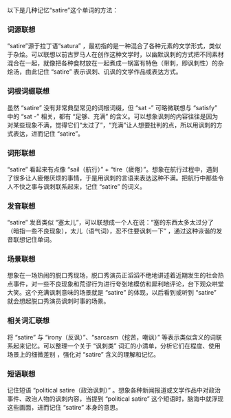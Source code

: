 以下是几种记忆“satire”这个单词的方法：

### 词源联想
“satire”源于拉丁语“satura” ，最初指的是一种混合了各种元素的文学形式，类似于杂烩。可以联想以前古罗马人在创作这种文学时，以幽默讽刺的方式把不同素材混合在一起，就像把各种食材放在一起煮成一锅富有特色（带刺，即讽刺性）的杂烩汤，由此记住 “satire” 表示讽刺、讥讽的文学作品或表达方式。

### 词根词缀联想
虽然 “satire” 没有非常典型常见的词根词缀，但 “sat -” 可略微联想与 “satisfy” 中的 “sat -” 相关，都有 “足够、充满” 的含义。可以想象讽刺的内容往往是因为对某些现象不满，觉得它们“太过了”，“充满”让人想要批判的点，所以用讽刺的方式表达，进而记住 “satire”。

### 词形联想
“satire” 看起来有点像 “sail（航行）” + “tire（疲倦）”。想象在航行过程中，遇到了很多让人疲倦厌烦的事情，于是用讽刺的言语来表达这种不满。把航行中那些令人不快之事与讽刺联系起来，记住 “satire” 的词义。

### 发音联想
“satire” 发音类似 “塞太儿”，可以联想成一个人在说：“塞的东西太多太过分了（暗指一些不良现象），太儿（语气词），忍不住要讽刺一下” ，通过这种诙谐的发音联想记住单词。

### 场景联想
想象在一场热闹的脱口秀现场，脱口秀演员正滔滔不绝地讲述着近期发生的社会热点事件，对一些不良现象和荒谬行为进行夸张地模仿和犀利地评论，台下观众哄堂大笑。这个充满讽刺意味的场景就是 “satire” 的体现，以后看到或听到 “satire” 就会想起脱口秀演员讽刺时事的场景。

### 相关词汇联想
将 “satire” 与 “irony（反讽）”、“sarcasm（挖苦，嘲讽）” 等表示类似含义的词联系起来记忆。可以整理一个关于 “讽刺类” 词汇的小清单，分析它们在程度、使用场景上的细微差别 ，强化对 “satire” 含义的理解和记忆。

### 短语联想
记住短语 “political satire（政治讽刺）” 。想象各种新闻报道或文学作品中对政治事件、政治人物的讽刺内容，当提到 “political satire” 这个短语时，脑海中就浮现这些画面，进而记住 “satire” 本身的意思。 